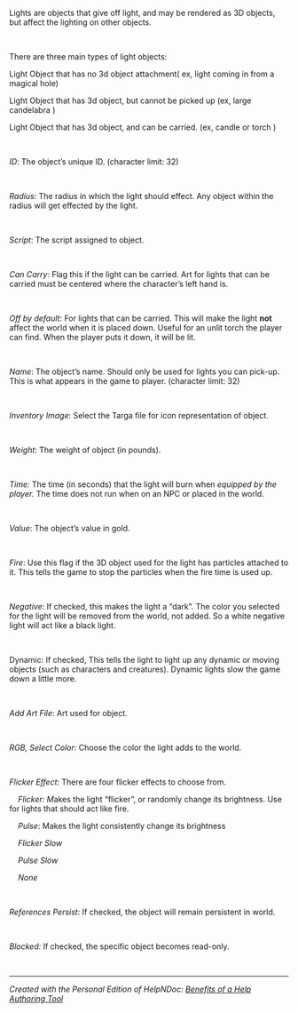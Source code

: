 # 

&nbsp;

Lights are objects that give off light, and may be rendered as 3D objects, but affect the lighting on other objects.&nbsp;

&nbsp;

There are three main types of light objects:

Light Object that has no 3d object attachment( ex, light coming in from a magical hole)

Light Object that has 3d object, but cannot be picked up (ex, large candelabra )

Light Object that has 3d object, and can be carried. (ex, candle or torch )

&nbsp;

*ID*: The object’s unique ID. (character limit: 32)

&nbsp;

*Radius:* The radius in which the light should effect. Any object within the radius will get effected by the light.

&nbsp;

*Script*: The script assigned to object.

&nbsp;

*Can Carry*: Flag this if the light can be carried. Art for lights that can be carried must be centered where the character’s left hand is.

&nbsp;

*Off by default*: For lights that can be carried. This will make the light **not** affect the world when it is placed down. Useful for an unlit torch the player can find. When the player puts it down, it will be lit.

&nbsp;

*Name*: The object’s name. Should only be used for lights you can pick-up. This is what appears in the game to player. (character limit: 32)

&nbsp;

*Inventory Image*: Select the Targa file for icon representation of object.

&nbsp;

*Weight*: The weight of object (in pounds).

&nbsp;

*Time:* The time (in seconds) that the light will burn when *equipped by the player.* The time does not run when on an NPC or placed in the world.

&nbsp;

*Value*: The object’s value in gold.

&nbsp;

*Fire*: Use this flag if the 3D object used for the light has particles attached to it. This tells the game to stop the particles when the fire time is used up.

&nbsp;

*Negative*: If checked, this makes the light a “dark”. The color you selected for the light will be removed from the world, not added. So a white negative light will act like a black light.

&nbsp;

Dynamic: If checked, This tells the light to light up any dynamic or moving objects (such as characters and creatures). Dynamic lights slow the game down a little more.

&nbsp;

*Add Art File*: Art used for object.

&nbsp;

*RGB, Select Color:* Choose the color the light adds to the world.&nbsp;

&nbsp;

*Flicker Effect*: There are four flicker effects to choose from.

&nbsp; &nbsp; *Flicker: M*akes the light “flicker”, or randomly change its brightness. Use for lights that should act like fire.

&nbsp; &nbsp; *Pulse*: Makes the light consistently change its brightness

&nbsp; &nbsp; *Flicker Slow*

&nbsp; &nbsp; *Pulse Slow*&nbsp;

&nbsp; &nbsp; *None*

&nbsp;

*References Persist*: If checked, the object will remain persistent in world.

&nbsp;

*Blocked:* If checked, the specific object becomes read-only.

&nbsp;


***
_Created with the Personal Edition of HelpNDoc: [Benefits of a Help Authoring Tool](<https://www.helpauthoringsoftware.com>)_
